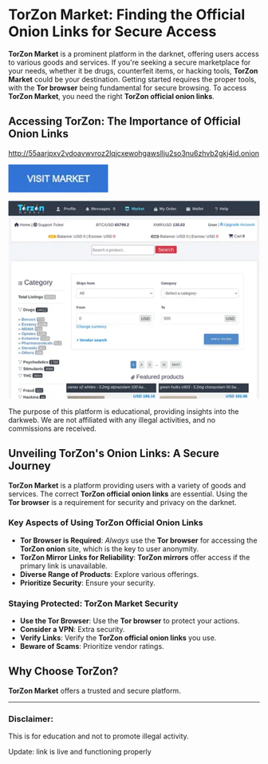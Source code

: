 # TorZon Market: Finding the Official Onion Links for Secure Access

**TorZon Market** is a prominent platform in the darknet, offering users access to various goods and services. If you're seeking a secure marketplace for your needs, whether it be drugs, counterfeit items, or hacking tools, **TorZon Market** could be your destination. Getting started requires the proper tools, with the **Tor browser** being fundamental for secure browsing. To access **TorZon Market**, you need the right **TorZon official onion links**.

## Accessing TorZon: The Importance of Official Onion Links

http://55aarjpxv2vdoavwvroz2lqjcxewohgawsllju2so3nu6zhvb2gkj4id.onion

[<img src="/global/host.webp" width="200">](http://55aarjpxv2vdoavwvroz2lqjcxewohgawsllju2so3nu6zhvb2gkj4id.onion)

<a href="http://55aarjpxv2vdoavwvroz2lqjcxewohgawsllju2so3nu6zhvb2gkj4id.onion"><img src="/global/space.webp" alt="TorZon Official Onion Links" style="max-width: 100%;"></a>

The purpose of this platform is educational, providing insights into the darkweb. We are not affiliated with any illegal activities, and no commissions are received.

## Unveiling TorZon's Onion Links: A Secure Journey

**TorZon Market** is a platform providing users with a variety of goods and services. The correct **TorZon official onion links** are essential. Using the **Tor browser** is a requirement for security and privacy on the darknet.

### Key Aspects of Using TorZon Official Onion Links

*   **Tor Browser is Required**: *Always* use the **Tor browser** for accessing the **TorZon onion** site, which is the key to user anonymity.
*   **TorZon Mirror Links for Reliability**: **TorZon mirrors** offer access if the primary link is unavailable.
*   **Diverse Range of Products**: Explore various offerings.
*   **Prioritize Security**: Ensure your security.

### Staying Protected: TorZon Market Security

*   **Use the Tor Browser**: Use the **Tor browser** to protect your actions.
*   **Consider a VPN**: Extra security.
*   **Verify Links**: Verify the **TorZon official onion links** you use.
*   **Beware of Scams**: Prioritize vendor ratings.

## Why Choose TorZon?

**TorZon Market** offers a trusted and secure platform.

---

### Disclaimer:

This is for education and not to promote illegal activity.

Update: link is live and functioning properly